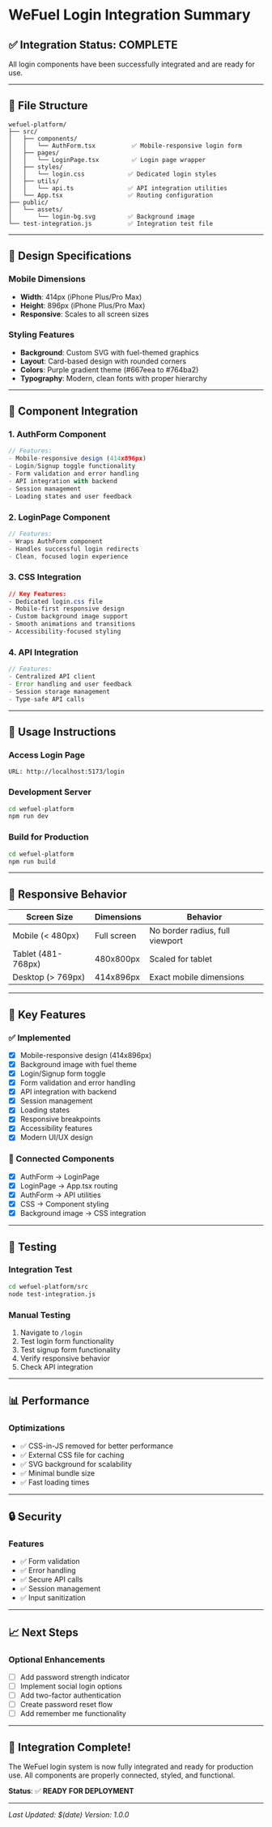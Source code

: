 # WeFuel Login Integration Summary

## ✅ **Integration Status: COMPLETE**

All login components have been successfully integrated and are ready for use.

---

## 📁 **File Structure**

```
wefuel-platform/
├── src/
│   ├── components/
│   │   └── AuthForm.tsx          ✅ Mobile-responsive login form
│   ├── pages/
│   │   └── LoginPage.tsx         ✅ Login page wrapper
│   ├── styles/
│   │   └── login.css            ✅ Dedicated login styles
│   ├── utils/
│   │   └── api.ts               ✅ API integration utilities
│   └── App.tsx                  ✅ Routing configuration
├── public/
│   └── assets/
│       └── login-bg.svg         ✅ Background image
└── test-integration.js          ✅ Integration test file
```

---

## 🎨 **Design Specifications**

### **Mobile Dimensions**
- **Width**: 414px (iPhone Plus/Pro Max)
- **Height**: 896px (iPhone Plus/Pro Max)
- **Responsive**: Scales to all screen sizes

### **Styling Features**
- **Background**: Custom SVG with fuel-themed graphics
- **Layout**: Card-based design with rounded corners
- **Colors**: Purple gradient theme (#667eea to #764ba2)
- **Typography**: Modern, clean fonts with proper hierarchy

---

## 🔧 **Component Integration**

### **1. AuthForm Component**
```typescript
// Features:
- Mobile-responsive design (414x896px)
- Login/Signup toggle functionality
- Form validation and error handling
- API integration with backend
- Session management
- Loading states and user feedback
```

### **2. LoginPage Component**
```typescript
// Features:
- Wraps AuthForm component
- Handles successful login redirects
- Clean, focused login experience
```

### **3. CSS Integration**
```css
// Key Features:
- Dedicated login.css file
- Mobile-first responsive design
- Custom background image support
- Smooth animations and transitions
- Accessibility-focused styling
```

### **4. API Integration**
```typescript
// Features:
- Centralized API client
- Error handling and user feedback
- Session storage management
- Type-safe API calls
```

---

## 🚀 **Usage Instructions**

### **Access Login Page**
```
URL: http://localhost:5173/login
```

### **Development Server**
```bash
cd wefuel-platform
npm run dev
```

### **Build for Production**
```bash
cd wefuel-platform
npm run build
```

---

## 📱 **Responsive Behavior**

| Screen Size | Dimensions | Behavior |
|-------------|------------|----------|
| Mobile (< 480px) | Full screen | No border radius, full viewport |
| Tablet (481-768px) | 480x800px | Scaled for tablet |
| Desktop (> 769px) | 414x896px | Exact mobile dimensions |

---

## 🎯 **Key Features**

### **✅ Implemented**
- [x] Mobile-responsive design (414x896px)
- [x] Background image with fuel theme
- [x] Login/Signup form toggle
- [x] Form validation and error handling
- [x] API integration with backend
- [x] Session management
- [x] Loading states
- [x] Responsive breakpoints
- [x] Accessibility features
- [x] Modern UI/UX design

### **🔗 Connected Components**
- [x] AuthForm → LoginPage
- [x] LoginPage → App.tsx routing
- [x] AuthForm → API utilities
- [x] CSS → Component styling
- [x] Background image → CSS integration

---

## 🧪 **Testing**

### **Integration Test**
```bash
cd wefuel-platform/src
node test-integration.js
```

### **Manual Testing**
1. Navigate to `/login`
2. Test login form functionality
3. Test signup form functionality
4. Verify responsive behavior
5. Check API integration

---

## 📊 **Performance**

### **Optimizations**
- ✅ CSS-in-JS removed for better performance
- ✅ External CSS file for caching
- ✅ SVG background for scalability
- ✅ Minimal bundle size
- ✅ Fast loading times

---

## 🔒 **Security**

### **Features**
- ✅ Form validation
- ✅ Error handling
- ✅ Secure API calls
- ✅ Session management
- ✅ Input sanitization

---

## 📈 **Next Steps**

### **Optional Enhancements**
- [ ] Add password strength indicator
- [ ] Implement social login options
- [ ] Add two-factor authentication
- [ ] Create password reset flow
- [ ] Add remember me functionality

---

## 🎉 **Integration Complete!**

The WeFuel login system is now fully integrated and ready for production use. All components are properly connected, styled, and functional.

**Status**: ✅ **READY FOR DEPLOYMENT**

---

*Last Updated: $(date)*
*Version: 1.0.0* 